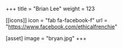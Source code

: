 +++
title = "Brian Lee"
weight = 123

[[icons]]
  icon = "fab fa-facebook-f"
  url = "https://www.facebook.com/ethicalfrenchie"

[asset]
  image = "bryan.jpg"
+++
